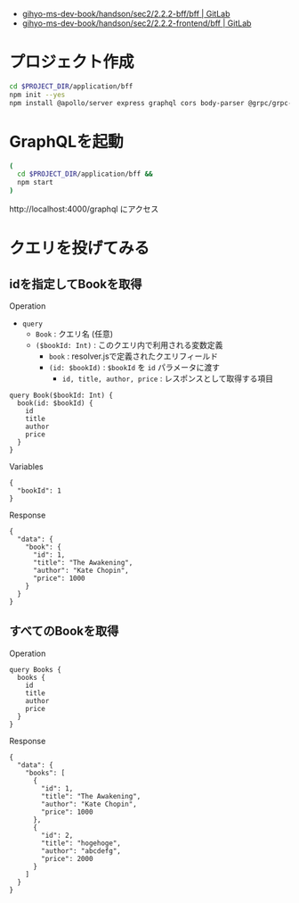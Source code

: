 - [gihyo-ms-dev-book/handson/sec2/2.2.2-bff/bff | GitLab](https://gitlab.com/gihyo-ms-dev-book/handson/sec2/2.2.2-bff/bff)
- [gihyo-ms-dev-book/handson/sec2/2.2.2-frontend/bff | GitLab](https://gitlab.com/gihyo-ms-dev-book/handson/sec2/2.2.3-frontend/bff)

# プロジェクト作成

```bash
cd $PROJECT_DIR/application/bff
npm init --yes
npm install @apollo/server express graphql cors body-parser @grpc/grpc-js @grpc/proto-loader
```

# GraphQLを起動

```bash
(
  cd $PROJECT_DIR/application/bff &&
  npm start
)
```

http://localhost:4000/graphql にアクセス


# クエリを投げてみる

## idを指定してBookを取得

Operation

- `query`
  - `Book` : クエリ名 (任意)
  - `($bookId: Int)` : このクエリ内で利用される変数定義
    - `book` : resolver.jsで定義されたクエリフィールド
    - `(id: $bookId)` : `$bookId` を `id` パラメータに渡す
      - `id, title, author, price` : レスポンスとして取得する項目

```
query Book($bookId: Int) {
  book(id: $bookId) {
    id
    title
    author
    price
  }
}
```

Variables

```
{
  "bookId": 1
}
```

Response


```
{
  "data": {
    "book": {
      "id": 1,
      "title": "The Awakening",
      "author": "Kate Chopin",
      "price": 1000
    }
  }
}
```


## すべてのBookを取得


Operation

```
query Books {
  books {
    id
    title
    author
    price
  }
}
```

Response


```
{
  "data": {
    "books": [
      {
        "id": 1,
        "title": "The Awakening",
        "author": "Kate Chopin",
        "price": 1000
      },
      {
        "id": 2,
        "title": "hogehoge",
        "author": "abcdefg",
        "price": 2000
      }
    ]
  }
}
```